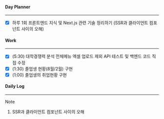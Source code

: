 
#### Day Planner
---
- [x] 하루 1회 프론트엔드 지식 및 Next.js 관련 기술 정리하기 (SSR과 클라이언트 컴포넌트 사이의 오해)


#### Work
---
- [x] (5:30) 대학경쟁력 분석 전체메뉴 엑셀 업로드 제외 API 테스트 및 백엔드 코드 직접 수정
- [x] (1:30) 졸업생 현황(8월/2월) 구현
- [x] (1:00) 졸업생의 취업현황 구현

#### Daily Log
---

> [!note]
> 1. SSR과 클라이언트 컴포넌트 사이의 오해






